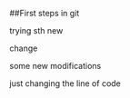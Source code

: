 ##First steps in git 

trying sth new 

change

some new modifications 

just changing the line of code 